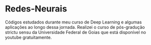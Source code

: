 # Redes-Neurais
 Códigos estudados durante meu curso de Deep Learning e algumas aplicações ao longo dessa jornada.
Realizei o curso de pós-gradução strictu sensu da Universidade Federal de Goias que está disponível no youtube gratuitamente.

